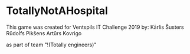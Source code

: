 # TotallyNotAHospital

This game was created for Ventspils IT Challenge 2019 by:
Kārlis Šusters
Rūdolfs Pikšens
Artūrs Kovrigo

as part of team "!(Totally engineers)"
